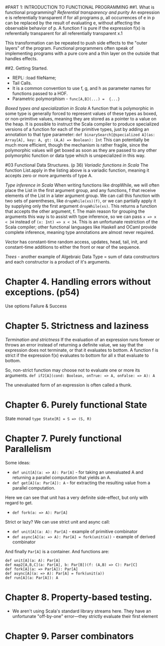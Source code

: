 #PART 1: INTRODUCTION TO FUNCTIONAL PROGRAMMING
##1. What is functional programming?
*Referential transparency and purity*
An expression e is referentially transparent if for all programs p, all
occurrences of e in p can be replaced by the result of evaluating e,
without affecting the observable behavior of p. A function f is pure if the
expression f(x) is referentially transparent for all referentially
transparent x.1

This transformation can be repeated to push side
effects to the "outer layers" of the program. Functional programmers often speak of
implementing programs with a pure core and a thin layer on the outside that
handles effects.

##2. Getting Started.
 - REPL: :load fileName;
 - Tail Calls.
 - It is a common convention to use f, g, and h as parameter names for
functions passed to a HOF.
 - Parametric polymorphism  - `func[A,B](...) =  {...}`

*Boxed types and specialization in Scala*
A function that is polymorphic in some type is generally forced to
represent values of these types as boxed, or non-primitive values,
meaning they are stored as a pointer to a value on the heap. It is
possible to instruct the Scala compiler to produce specialized versions
of a function for each of the primitive types, just by adding an annotation
to that type parameter:
`def binarySearch[@specialized A](as: Array[A], key: A, gt: (A,A) =>
Boolean): Int`
This can potentially be much more efficient, though the mechanism is
rather fragile, since the polymorphic values will get boxed as soon as
they are passed to any other polymorphic function or data type which is
unspecialized in this way.

#03 Functional Data Structures. (p 36)
*Variadic functions in Scala*
The function List.apply in the listing above is a variadic function,
meaning it accepts zero or more arguments of type A.

*Type inference in Scala*
When writing functions like dropWhile, we will often place the List in
the first argument group, and any functions, f that receive elements of
the List in a later argument group. We can call this function with two
sets of parentheses, like `dropWhile(xs)(f)`, or we can partially
apply it by supplying only the first argument `dropWhile(xs)`. This
returns a function that accepts the other argument, f. The main reason
for grouping the arguments this way is to assist with type
inference, so we can pass `x => x < 34` instead of `(x: Int) => x <
34`. This is an unfortunate restriction of the Scala compiler;
other functional languages like Haskell and OCaml provide
complete inference, meaning type annotations are almost never
required.

*Vector* has constant-time random access, updates, head,
tail, init, and constant-time additions to either the front or rear of the
sequence.

*Trees* - another example of Algebraic Data Type = sum of data
 constructors and each constructor is a product of it's arguments.

# Chapter 4. Handling errors without exceptions. (p54)
Use options Failure & Success

# Chapter 5. Strictness and laziness
*Termination and strictness*
If the evaluation of an expression runs forever or throws an error
instead of returning a definite value, we say that the expression does
not terminate, or that it evaluates to bottom. A function f is strict if
the expression f(x) evaluates to bottom for all x that evaluate to
bottom.

So, non-strict function may choose not to evaluate one or more its
arguments.
`def if2[A](cond: Boolean, onTrue: => A, onFalse: => A): A `

The unevaluated form of an expression is often called a thunk.

# Chapter 6. Purely functional State
State monad `type State[R] = S => (S, R)`

# Chapter 7. Purely functional Parallelism
Some ideas:
 - `def unit[A](a: => A): Par[A]` - for taking an unevaluated A and
   returning a parallel computation that yields an A.
 - `def get[A](a: Par[A]): A` - for extracting the resulting value
   from a parallel computation.

Here we can see that unit has a very definite side-effect, but only
with regard to get.

 - `def fork(a: => A): Par[A]`

Strict or lazy? We can use strict unit and async call:
 - `def unit[A](a: A): Par[A]` - example of primitive combinator
 - `def async[A](a: => A): Par[A] = fork(unit(a))` - example of
   derived combinator

And finally `Par[A]` is a container. And functions are:
```
def unit[A](a: A): Par[A]
def map2[A,B,C](a: Par[A], b: Par[B])(f: (A,B) => C): Par[C]
def fork[A](a: => Par[A]): Par[A]
def async[A](a: => A): Par[A] = fork(unit(a))
def run[A](a: Par[A]): A
```

# Chapter 8. Property-based testing.
 - We aren't using Scala's standard library streams here. They have an unfortunate "off-by-one" error—they strictly evaluate their first element
# Chapter 9. Parser combinators

